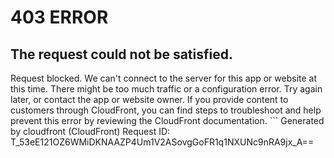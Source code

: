 # 403 ERROR

## The request could not be satisfied.

Request blocked. We can't connect to the server for this app or website at this time. There might be too much traffic or a configuration error. Try again later, or contact the app or website owner. If you provide content to customers through CloudFront, you can find steps to troubleshoot and help prevent this error by reviewing the CloudFront documentation. ```
Generated by cloudfront (CloudFront)
Request ID: T_53eE121OZ6WMiDKNAAZP4Um1V2ASovgGoFR1q1NXUNc9nRA9jx_A==

```

